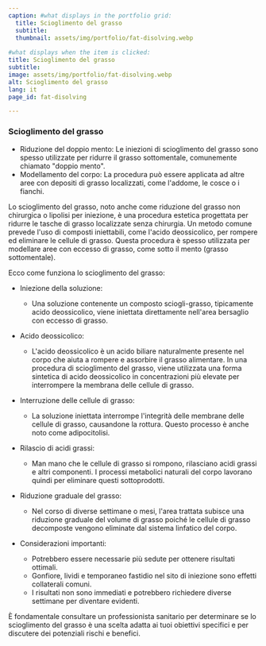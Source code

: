 ```yaml
---
caption: #what displays in the portfolio grid:
  title: Scioglimento del grasso
  subtitle:  
  thumbnail: assets/img/portfolio/fat-disolving.webp
  
#what displays when the item is clicked:
title: Scioglimento del grasso
subtitle: 
image: assets/img/portfolio/fat-disolving.webp
alt: Scioglimento del grasso
lang: it
page_id: fat-disolving

---
```

### Scioglimento del grasso
- Riduzione del doppio mento: Le iniezioni di scioglimento del grasso sono spesso utilizzate per ridurre il grasso sottomentale, comunemente chiamato "doppio mento".
- Modellamento del corpo: La procedura può essere applicata ad altre aree con depositi di grasso localizzati, come l'addome, le cosce o i fianchi.

Lo scioglimento del grasso, noto anche come riduzione del grasso non chirurgica o lipolisi per iniezione, è una procedura estetica progettata per ridurre le tasche di grasso localizzate senza chirurgia. Un metodo comune prevede l'uso di composti iniettabili, come l'acido deossicolico, per rompere ed eliminare le cellule di grasso. Questa procedura è spesso utilizzata per modellare aree con eccesso di grasso, come sotto il mento (grasso sottomentale).

Ecco come funziona lo scioglimento del grasso:

- Iniezione della soluzione:
  - Una soluzione contenente un composto sciogli-grasso, tipicamente acido deossicolico, viene iniettata direttamente nell'area bersaglio con eccesso di grasso.

- Acido deossicolico:
  - L'acido deossicolico è un acido biliare naturalmente presente nel corpo che aiuta a rompere e assorbire il grasso alimentare. In una procedura di scioglimento del grasso, viene utilizzata una forma sintetica di acido deossicolico in concentrazioni più elevate per interrompere la membrana delle cellule di grasso.

- Interruzione delle cellule di grasso:
  - La soluzione iniettata interrompe l'integrità delle membrane delle cellule di grasso, causandone la rottura. Questo processo è anche noto come adipocitolisi.

- Rilascio di acidi grassi:
  - Man mano che le cellule di grasso si rompono, rilasciano acidi grassi e altri componenti. I processi metabolici naturali del corpo lavorano quindi per eliminare questi sottoprodotti.

- Riduzione graduale del grasso:
  - Nel corso di diverse settimane o mesi, l'area trattata subisce una riduzione graduale del volume di grasso poiché le cellule di grasso decomposte vengono eliminate dal sistema linfatico del corpo.

- Considerazioni importanti:
  - Potrebbero essere necessarie più sedute per ottenere risultati ottimali.
  - Gonfiore, lividi e temporaneo fastidio nel sito di iniezione sono effetti collaterali comuni.
  - I risultati non sono immediati e potrebbero richiedere diverse settimane per diventare evidenti.

È fondamentale consultare un professionista sanitario per determinare se lo scioglimento del grasso è una scelta adatta ai tuoi obiettivi specifici e per discutere dei potenziali rischi e benefici.
